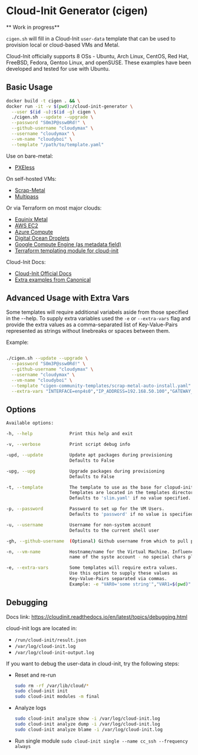 # Cloud-Init Generator (cigen)

** Work in progress**

`cigen.sh` will fill in a Cloud-Init `user-data` template that can be used to provision local or cloud-based VMs and Metal. 

Cloud-Init officially supports 8 OSs - Ubuntu, Arch Linux, CentOS, Red Hat, FreeBSD, Fedora, Gentoo Linux, and openSUSE. These examples have been developed and tested for use with Ubuntu.

## Basic Usage

```bash
docker build -t cigen . && \
docker run -it -v $(pwd):/cloud-init-generator \
  --user $(id -u):$(id -g) cigen \
  ./cigen.sh --update --upgrade \
  --password "S0m3P@ssw0Rd!" \
  --github-username "cloudymax" \
  --username "cloudymax" \
  --vm-name "cloudyboi" \
  --template "/path/to/template.yaml"
```

Use on bare-metal:
- [PXEless](https://github.com/cloudymax/pxeless)

On self-hosted VMs:
- [Scrap-Metal](https://github.com/cloudymax/Scrap-Metal)
- [Multipass](https://ubuntu.com/blog/using-cloud-init-with-multipass)

Or via Terraform on most major clouds:
- [Equinix Metal](https://registry.terraform.io/providers/equinix/equinix/latest/docs/resources/equinix_metal_device)
- [AWS EC2](https://registry.terraform.io/providers/hashicorp/aws/latest/docs/resources/instance)
- [Azure Compute](https://registry.terraform.io/providers/hashicorp/azurerm/latest/docs/resources/virtual_machine)
- [Digital Ocean Droplets](https://registry.terraform.io/providers/digitalocean/digitalocean/latest/docs/resources/droplet)
- [Google Compute Engine (as metadata field)](https://registry.terraform.io/providers/hashicorp/google/latest/docs/resources/compute_instance)
- [Terraform templating module for cloud-init](https://registry.terraform.io/providers/hashicorp/cloudinit/2.2.0)

Cloud-Init Docs:
- [Cloud-Init Official Docs](https://cloudinit.readthedocs.io/en/latest/)
- [Extra examples from Canonical](https://github.com/canonical/cloud-init/tree/main/doc/examples)

## Advanced Usage with Extra Vars

Some templates will require additional variabels aside from those specified in the --help.
To supply extra variables used the `-e` or `--extra-vars` flag and provide the extra values as a comma-separated list of Key-Value-Pairs represented as strings without linebreaks or spaces between them.

Example:

```bash

./cigen.sh --update --upgrade \
  --password "S0m3P@ssw0Rd!" \
  --github-username "cloudymax" \
  --username "cloudymax" \
  --vm-name "cloudyboi" \
  --template "cigen-community-templates/scrap-metal-auto-install.yaml" \
  --extra-vars "INTERFACE=enp4s0","IP_ADDRESS=192.168.50.100","GATEWAY_IP=192.168.50.1","DNS_SERVER_IP=192.168.50.50","ROOT_USER=max"
```

## Options

```bash
Available options:

-h, --help              Print this help and exit

-v, --verbose           Print script debug info

-upd, --update          Update apt packages during provisioning
                        Defaults to False

-upg, --upg             Upgrade packages during provisioning
                        Defaults to False

-t, --template          The template to use as the base for clopud-init.
                        Templates are located in the templates directory.
                        Defaults to 'slim.yaml' if no value specified.

-p, --password          Password to set up for the VM Users. 
                        Defaults to 'password' if no value is specified

-u, --username          Username for non-system account
                        Defaults to the current shell user

-gh, --github-username  (Optional) Github username from which to pull public keys

-n, --vm-name           Hostname/name for the Virtual Machine. Influences the 
                        name of the syste account - no special chars plz.

-e, --extra-vars        Some templates will require extra values.
                        Use this option to supply these values as 
                        Key-Value-Pairs separated via commas.
                        Example: -e "VAR0='some string'","VAR1=$(pwd)"
```

## Debugging 

Docs link: https://cloudinit.readthedocs.io/en/latest/topics/debugging.html

cloud-init logs are located in:

- `/run/cloud-init/result.json`
- `/var/log/cloud-init.log`
- `/var/log/cloud-init-output.log`

If you want to debug the user-data in cloud-init, try the following steps:

- Reset and re-run
  ```bash
  sudo rm -rf /var/lib/cloud/*
  sudo cloud-init init
  sudo cloud-init modules -m final
  ```

- Analyze logs
  ```bash
  sudo cloud-init analyze show -i /var/log/cloud-init.log
  sudo cloud-init analyze dump -i /var/log/cloud-init.log
  sudo cloud-init analyze blame -i /var/log/cloud-init.log
  ```

- Run single module
  `sudo cloud-init single --name cc_ssh --frequency always`
